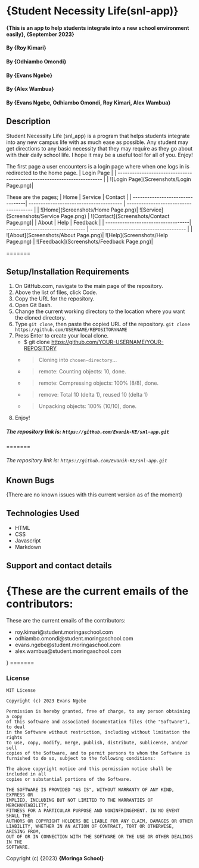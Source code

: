 # {Student Necessity Life(snl-app)}
#### {This is an app to help students integrate into a new school environment easily}, {September 2023}
#### By **{Roy Kimari}**
#### By **{Odhiambo Omondi}**
#### By **{Evans Ngebe}**
#### By **{Alex Wambua}**
#### By **{Evans Ngebe, Odhiambo Omondi, Roy Kimari, Alex Wambua}**


## Description
Student Necessity Life (snl_app) is a program that helps students integrate into any new campus life with as much ease as possible. Any student may get directions to any basic necessity that they may require as they go about with their daily school life. I hope it may be a useful tool for all of you. Enjoy!


The first page a user encounters is a login page where when one logs in is redirected to the home page.
| Login Page |
| ----------------------------------------------------------------------- |
| ![Login Page](Screenshots/Login Page.png)|

These are the pages;
| Home | Service | Contact |
| ---------------------------------| --------------------------------------- | -------------------------------------- |
| ![Home](Screenshots/Home Page.png)| ![Service](Screenshots/Service Page.png) | ![Contact](Screenshots/Contact Page.png)|
| About | Help | Feedback |
| -----------------------------------| --------------------------------- | ---------------------------------------- |
| ![About](Screenshots/About Page.png)| ![Help](Screenshots/Help Page.png) | ![Feedback](Screenshots/Feedback Page.png)|

=======

## Setup/Installation Requirements
1. On GitHub.com, navigate to the main page of the repository.
2. Above the list of files, click  Code.
3. Copy the URL for the repository.
4. Open Git Bash.
5. Change the current working directory to the location where you want the cloned directory.
6. Type ```git clone```, then paste the copied URL of the repository.
```git clone https://github.com/USERNAME/REPOSITORYNAME```
7. Press Enter to create your local clone.
    * $ git clone https://github.com/YOUR-USERNAME/YOUR-REPOSITORY  
    * > Cloning into `chosen-directory`...  
    * > remote: Counting objects: 10, done.  
    * > remote: Compressing objects: 100% (8/8), done.  
    * > remove: Total 10 (delta 1), reused 10 (delta 1)  
    * > Unpacking objects: 100% (10/10), done.
8. Enjoy!


##### The repository link is: ```https://github.com/Evanik-KE/snl-app.git```
=======
###### The repository link is: ```https://github.com/Evanik-KE/snl-app.git```


## Known Bugs
{There are no known issues with this current version as of the moment}

## Technologies Used
 * HTML
 * CSS
 * Javascript
 * Markdown

## Support and contact details

{These are the current emails of the contributors:
=======
These are the current emails of the contributors:

<ul>
<li>roy.kimari@student.moringaschool.com</li>
<li>odhiambo.omondi@student.moringaschool.com</li>
<li>evans.ngebe@student.moringaschool.com</li>
<li>alex.wambua@student.moringaschool.com</li>

</ul>}
=======
</ul>


### License
```
MIT License

Copyright (c) 2023 Evans Ngebe

Permission is hereby granted, free of charge, to any person obtaining a copy
of this software and associated documentation files (the "Software"), to deal
in the Software without restriction, including without limitation the rights
to use, copy, modify, merge, publish, distribute, sublicense, and/or sell
copies of the Software, and to permit persons to whom the Software is
furnished to do so, subject to the following conditions:

The above copyright notice and this permission notice shall be included in all
copies or substantial portions of the Software.

THE SOFTWARE IS PROVIDED "AS IS", WITHOUT WARRANTY OF ANY KIND, EXPRESS OR
IMPLIED, INCLUDING BUT NOT LIMITED TO THE WARRANTIES OF MERCHANTABILITY,
FITNESS FOR A PARTICULAR PURPOSE AND NONINFRINGEMENT. IN NO EVENT SHALL THE
AUTHORS OR COPYRIGHT HOLDERS BE LIABLE FOR ANY CLAIM, DAMAGES OR OTHER
LIABILITY, WHETHER IN AN ACTION OF CONTRACT, TORT OR OTHERWISE, ARISING FROM,
OUT OF OR IN CONNECTION WITH THE SOFTWARE OR THE USE OR OTHER DEALINGS IN THE
SOFTWARE.
```


Copyright (c) {2023} **{Moringa School}**
